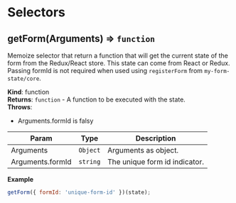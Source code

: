 # Selectors

<a name="getForm"></a>

## getForm(Arguments) ⇒ <code>function</code>

Memoize selector that return a function that will get the current state of the form from the Redux/React store. This state can come from React or Redux.
Passing formId is not required when used using `registerForm` from `my-form-state/core`.

**Kind**: function  
**Returns**: <code>function</code> - A function to be executed with the state.  
**Throws**:

- Arguments.formId is falsy

| Param            | Type                | Description                   |
| ---------------- | ------------------- | ----------------------------- |
| Arguments        | <code>Object</code> | Arguments as object.          |
| Arguments.formId | <code>string</code> | The unique form id indicator. |

**Example**

```js
getForm({ formId: 'unique-form-id' })(state);
```

